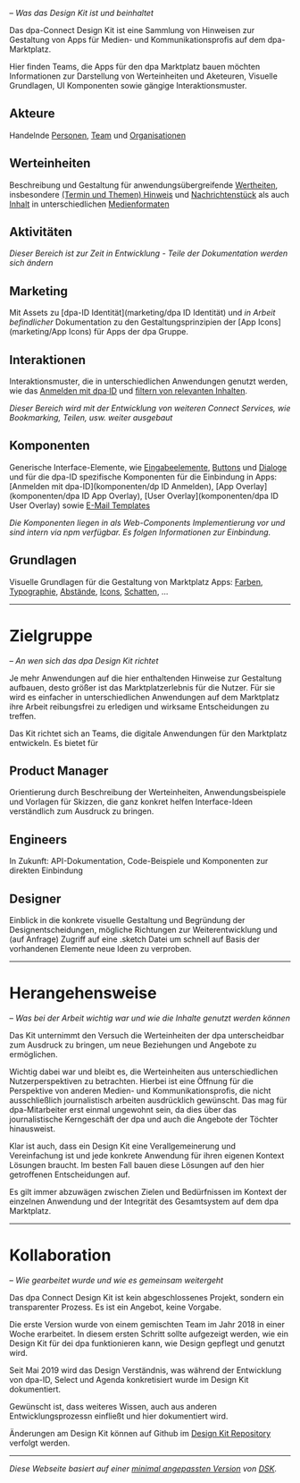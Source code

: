 *– Was das Design Kit ist und beinhaltet*

Das dpa-Connect Design Kit ist eine Sammlung von Hinweisen zur Gestaltung von Apps für Medien- und Kommunikationsprofis auf dem dpa-Marktplatz.

Hier finden Teams, die Apps für den dpa Marktplatz bauen möchten Informationen zur Darstellung von Werteinheiten und Aketeuren, Visuelle Grundlagen, UI Komponenten sowie gängige Interaktionsmuster.

## Akteure
Handelnde [Personen](akteure/personen), [Team](akteure/team) und [Organisationen](akteure/organisation)

## Werteinheiten
Beschreibung und Gestaltung für anwendungsübergreifende [Wertheiten](werteinheiten), insbesondere [(Termin und Themen) Hinweis](werteinheiten/hinweis) und [Nachrichtenstück](werteinheiten/nachrichtenstück) als auch [Inhalt](werteinheiten/inhalt) in unterschiedlichen [Medienformaten](werteinheiten/medienformat)

## Aktivitäten
*Dieser Bereich ist zur Zeit in Entwicklung - Teile der Dokumentation werden sich ändern*

## Marketing
Mit Assets zu [dpa-ID Identität](marketing/dpa ID Identität) und *in Arbeit befindlicher* Dokumentation zu den Gestaltungsprinzipien der [App Icons](marketing/App Icons) für Apps der dpa Gruppe.

## Interaktionen

Interaktionsmuster, die in unterschiedlichen Anwendungen genutzt werden, wie das [Anmelden mit dpa·ID](interaktionen/anmelden-mit-dpa-id) und [filtern von relevanten Inhalten](interaktionen/wiederholt-relevantes-finden).

*Dieser Bereich wird mit der Entwicklung von weiteren Connect Services, wie Bookmarking, Teilen, usw. weiter ausgebaut*

## Komponenten

Generische Interface-Elemente, wie [Eingabeelemente](komponenten/formular), [Buttons](komponenten/button) und [Dialoge](komponenten/dialog) und für die dpa-ID spezifische Komponenten für die Einbindung in Apps: [Anmelden mit dpa-ID](komponenten/dp ID Anmelden), [App Overlay](komponenten/dpa ID App Overlay), [User Overlay](komponenten/dpa ID User Overlay) sowie [E-Mail Templates](komponenten/E-Mail)

*Die Komponenten liegen in als Web-Components Implementierung vor und sind intern via npm verfügbar. Es folgen Informationen zur Einbindung.*

## Grundlagen

Visuelle Grundlagen für die Gestaltung von Marktplatz Apps: [Farben](./grundlagen/farben), [Typographie](grundlagen/schriftart), [Abstände](grundlagen/abstände), [Icons](grundlagen/icons), [Schatten](grundlagen/schatten), …

---

# Zielgruppe

*– An wen sich das dpa Design Kit richtet*

Je mehr Anwendungen auf die hier enthaltenden Hinweise zur Gestaltung aufbauen, desto größer ist das Marktplatzerlebnis für die Nutzer. Für sie wird es einfacher in unterschiedlichen Anwendungen auf dem Marktplatz ihre Arbeit reibungsfrei zu erledigen und wirksame Entscheidungen zu treffen.

Das Kit richtet sich an Teams, die digitale Anwendungen für den Marktplatz entwickeln. Es bietet für

## Product Manager
Orientierung durch Beschreibung der Werteinheiten, Anwendungsbeispiele und Vorlagen für Skizzen, die ganz konkret helfen Interface-Ideen verständlich zum Ausdruck zu bringen.

## Engineers
In Zukunft: API-Dokumentation, Code-Beispiele und Komponenten zur direkten Einbindung

## Designer
Einblick in die konkrete visuelle Gestaltung und Begründung der Designentscheidungen, mögliche Richtungen zur Weiterentwicklung und (auf Anfrage) Zugriff auf eine .sketch Datei um schnell auf Basis der vorhandenen Elemente neue Ideen zu verproben. 

---

# Herangehensweise

*– Was bei der Arbeit wichtig war und wie die Inhalte genutzt werden können*

Das Kit unternimmt den Versuch die Werteinheiten der dpa unterscheidbar zum Ausdruck zu bringen, um neue Beziehungen und Angebote zu ermöglichen. 

Wichtig dabei war und bleibt es, die Werteinheiten aus unterschiedlichen Nutzerperspektiven zu betrachten. Hierbei ist eine Öffnung für die Perspektive von anderen Medien- und Kommunikationsprofis, die nicht ausschließlich journalistisch arbeiten ausdrücklich gewünscht. Das mag für dpa-Mitarbeiter erst  einmal ungewohnt sein, da dies über das journalistische Kerngeschäft der dpa und auch die Angebote der Töchter hinausweist.

Klar ist auch, dass ein Design Kit eine Verallgemeinerung und Vereinfachung ist und jede konkrete Anwendung für ihren eigenen Kontext Lösungen braucht. Im besten Fall bauen diese Lösungen auf den hier getroffenen Entscheidungen auf.

Es gilt immer abzuwägen zwischen Zielen und Bedürfnissen im Kontext der einzelnen Anwendung und der Integrität des Gesamtsystem auf dem dpa Marktplatz.

---

# Kollaboration

*– Wie gearbeitet wurde und wie es gemeinsam weitergeht*

Das dpa Connect Design Kit ist kein abgeschlossenes Projekt, sondern ein transparenter Prozess. Es ist ein Angebot, keine Vorgabe.

Die erste Version wurde von einem gemischten Team im Jahr 2018 in einer Woche erarbeitet. In diesem ersten Schritt sollte aufgezeigt werden, wie ein Design Kit für dei dpa funktionieren kann, wie Design gepflegt und genutzt wird.

Seit Mai 2019 wird das Design Verständnis, was während der Entwicklung von dpa-ID, Select und Agenda konkretisiert wurde im Design Kit dokumentiert.

Gewünscht ist, dass weiteres Wissen, auch aus anderen Entwicklungsprozessn einfließt und hier dokumentiert wird.

Änderungen am Design Kit können auf Github im [Design Kit Repository](https://github.com/dpa-gmbh/design-kit/commits/master) verfolgt werden.

---

*Diese Webseite basiert auf einer [minimal angepassten Version](https://github.com/dpa-gmbh/dsk) von [DSK](https://github.com/atelierdisko/dsk).* 
